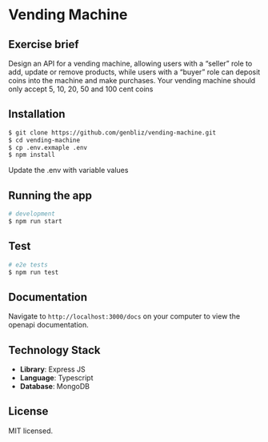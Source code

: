 # Vending Machine

## Exercise brief

Design an API for a vending machine, allowing users with a “seller” role to add, update or remove
products, while users with a “buyer” role can deposit coins into the machine and make purchases.
Your vending machine should only accept 5, 10, 20, 50 and 100 cent coins

## Installation

```bash
$ git clone https://github.com/genbliz/vending-machine.git
$ cd vending-machine
$ cp .env.exmaple .env
$ npm install
```
Update the .env with variable values

## Running the app

```bash
# development
$ npm run start

```

## Test

```bash
# e2e tests
$ npm run test
```

## Documentation
Navigate to  ```http://localhost:3000/docs``` on your computer to view the openapi documentation.

## Technology Stack
* **Library**: Express JS
* **Language**: Typescript
* **Database**: MongoDB

## License

MIT licensed.

